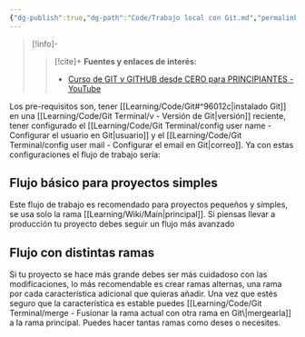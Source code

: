 ```yaml
---
{"dg-publish":true,"dg-path":"Code/Trabajo local con Git.md","permalink":"/code/trabajo-local-con-git/","created":"2024-04-04T14:27","updated":"2024-04-04T18:04"}
---
```



> [!info]-
>> [!cite]+ **Fuentes y enlaces de interés:**
>> - [Curso de GIT y GITHUB desde CERO para PRINCIPIANTES - YouTube](https://youtube.com/watch?v=3GymExBkKjE)

Los pre-requisitos son,  tener [[Learning/Code/Git#^96012c\|instalado Git]] en una [[Learning/Code/Git Terminal/v - Versión de Git\|versión]] reciente, tener configurado el [[Learning/Code/Git Terminal/config user name - Configurar el usuario en Git\|usuario]] y el [[Learning/Code/Git Terminal/config user mail - Configurar el email en Git\|correo]]. Ya con estas configuraciones el flujo de trabajo sería:

## Flujo básico para proyectos simples

<style> .container {font-family: sans-serif; text-align: center;} .button-wrapper button {z-index: 1;height: 40px; width: 100px; margin: 10px;padding: 5px;} .excalidraw .App-menu_top .buttonList { display: flex;} .excalidraw-wrapper { height: 800px; margin: 50px; position: relative;} :root[dir="ltr"] .excalidraw .layer-ui__wrapper .zen-mode-transition.App-menu_bottom--transition-left {transform: none;} </style><script src="https://cdn.jsdelivr.net/npm/react@17/umd/react.production.min.js"></script><script src="https://cdn.jsdelivr.net/npm/react-dom@17/umd/react-dom.production.min.js"></script><script type="text/javascript" src="https://cdn.jsdelivr.net/npm/@excalidraw/excalidraw@0/dist/excalidraw.production.min.js"></script><div id="Crear_tu_primer_commit_en_Gitexcalidraw.md1"></div><script>(function(){const InitialData={"type":"excalidraw","version":2,"source":"https://github.com/zsviczian/obsidian-excalidraw-plugin/releases/tag/2.1.1","elements":[{"type":"text","version":201,"versionNonce":813084341,"isDeleted":false,"id":"EKbWUaTM","fillStyle":"solid","strokeWidth":2,"strokeStyle":"solid","roughness":1,"opacity":100,"angle":0,"x":-767.2704766085582,"y":-373.5174910255351,"strokeColor":"#1e1e1e","backgroundColor":"transparent","width":255.2034454345703,"height":21.26021472107037,"seed":1469680251,"groupIds":["MAm3phHRPRpKVX00Q37O5"],"frameId":null,"roundness":null,"boundElements":[],"updated":1712263242149,"link":null,"locked":false,"fontSize":17.008171776856294,"fontFamily":1,"text":"Crear la carpeta del proyecto","rawText":"Crear la carpeta del proyecto","textAlign":"left","verticalAlign":"top","containerId":null,"originalText":"Crear la carpeta del proyecto","lineHeight":1.25},{"type":"text","version":134,"versionNonce":997789717,"isDeleted":false,"id":"GrZ10yEZ","fillStyle":"solid","strokeWidth":2,"strokeStyle":"solid","roughness":1,"opacity":100,"angle":0,"x":-339.2890310569031,"y":-375.3873842649471,"strokeColor":"#1e1e1e","backgroundColor":"transparent","width":102.43988037109375,"height":25,"seed":983073563,"groupIds":["MAm3phHRPRpKVX00Q37O5"],"frameId":null,"roundness":null,"boundElements":[],"updated":1712263242149,"link":null,"locked":false,"fontSize":20,"fontFamily":1,"text":"Iniciar Git","rawText":"Iniciar Git","textAlign":"left","verticalAlign":"top","containerId":null,"originalText":"Iniciar Git","lineHeight":1.25},{"type":"text","version":142,"versionNonce":1852327285,"isDeleted":false,"id":"MOWGROs7","fillStyle":"solid","strokeWidth":2,"strokeStyle":"solid","roughness":1,"opacity":100,"angle":0,"x":-96.56988376444849,"y":-385.7403528676404,"strokeColor":"#1e1e1e","backgroundColor":"transparent","width":293.6196594238281,"height":25,"seed":544171963,"groupIds":["MAm3phHRPRpKVX00Q37O5"],"frameId":null,"roundness":null,"boundElements":[],"updated":1712263242149,"link":null,"locked":false,"fontSize":20,"fontFamily":1,"text":"Comenzar a crear el proyecto","rawText":"Comenzar a crear el proyecto","textAlign":"left","verticalAlign":"top","containerId":null,"originalText":"Comenzar a crear el proyecto","lineHeight":1.25},{"type":"text","version":668,"versionNonce":1552535253,"isDeleted":false,"id":"N6nUtvwp","fillStyle":"solid","strokeWidth":2,"strokeStyle":"solid","roughness":1,"opacity":100,"angle":0,"x":-421.4365872663669,"y":-69.1568862206762,"strokeColor":"#1e1e1e","backgroundColor":"transparent","width":272.9996643066406,"height":25,"seed":1061206107,"groupIds":["MAm3phHRPRpKVX00Q37O5"],"frameId":null,"roundness":null,"boundElements":[],"updated":1712263242149,"link":null,"locked":false,"fontSize":20,"fontFamily":1,"text":"Añadirlo al área de staging","rawText":"Añadirlo al área de staging","textAlign":"left","verticalAlign":"top","containerId":null,"originalText":"Añadirlo al área de staging","lineHeight":1.25},{"type":"line","version":418,"versionNonce":343092277,"isDeleted":false,"id":"y9uCli6Ub2Q-OJ-FLpYGJ","fillStyle":"cross-hatch","strokeWidth":1,"strokeStyle":"solid","roughness":1,"opacity":100,"angle":0,"x":-239.00585509120958,"y":-451.081941326607,"strokeColor":"#de4c36","backgroundColor":"#DE4C36","width":114.13922381625349,"height":117.42537669800363,"seed":1692333307,"groupIds":["VxsLNquW69u2s_U0Ldlpd","MAm3phHRPRpKVX00Q37O5"],"frameId":null,"roundness":null,"boundElements":[],"updated":1712263242149,"link":null,"locked":false,"startBinding":null,"endBinding":null,"lastCommittedPoint":null,"startArrowhead":null,"endArrowhead":null,"points":[[0,0],[-49.83435461031798,-51.26722046855237],[-49.83435461031798,-51.26722046855237],[-50.986701223479876,-52.236062325634734],[-52.26470370293842,-52.92809221573914],[-53.62654252459387,-53.34331016620612],[-55.03037095138122,-53.481716141378186],[-56.43436945920026,-53.34331016620618],[-57.79670831908921,-52.92809221573912],[-59.07554759722427,-52.23606232563468],[-60.229067769505605,-51.267220468552395],[-70.57741343780252,-40.62076116145204],[-57.45003895520421,-27.115216611483874],[-57.45003895520421,-27.115216611483874],[-56.28805555078054,-27.429814401716303],[-55.10184920580724,-27.578073794166414],[-53.90916277352213,-27.5597830621941],[-52.72773910716323,-27.374726979545425],[-51.57533126482997,-27.022686820352604],[-50.46966849327791,-26.503452607782556],[-49.428507252227035,-25.81680386616018],[-48.469583591674194,-24.96253061865275],[-47.63566268625621,-23.969341947769237],[-46.96626456452276,-22.890582467965714],[-46.46121914544234,-21.74492086951406],[-46.12036315122438,-20.551027592493256],[-45.94352650083721,-19.327566077754284],[-45.93053911324856,-18.093210264989864],[-46.08123771066823,-16.866630594278817],[-46.39545221206447,-15.666487006858482],[-33.744253594207976,-2.650376582322451],[-33.744253594207976,-2.650376582322451],[-32.57742288037787,-2.973380445107784],[-31.384712636748333,-3.128521828263615],[-30.18436915641155,-3.1154507704014023],[-28.994652338941762,-2.9337963124495037],[-27.833815280672408,-2.583208493019063],[-26.720124684419147,-2.0633198526523415],[-25.671826843273863,-1.373769931119094],[-24.707174853569825,-0.5142052674168198],[-24.10659832054577,0.16910134294485601],[-23.58610274053622,0.8971400179903384],[-23.145681310300148,1.663523962378676],[-22.78533402983743,2.4618698803828423],[-22.30487552471466,4.128896956260796],[-22.144720421926593,5.8471233832829785],[-22.304875524714625,7.56545479872169],[-22.785334029837443,9.232803839077175],[-23.14568131030019,10.031394730053217],[-23.586102740536262,10.798076141621856],[-24.106598320545714,11.526464778055924],[-24.707174853569853,12.21017034440046],[-25.37174267399999,12.828286147303995],[-26.0797423867115,13.363993042432952],[-26.824976238905748,13.817277031331827],[-27.60123287130091,14.188152112456166],[-29.222043875222553,14.682640555242285],[-30.892552556637455,14.847472369246923],[-32.56314287694755,14.682640555242296],[-34.18420560079633,14.188152112456153],[-34.9606595271885,13.817277031331848],[-35.70611788634463,13.363993042432908],[-36.41438972870708,12.828286147304006],[-37.07927049823566,12.210170344400536],[-37.95228282800363,11.163344841301702],[-38.64387992600807,10.022442717734275],[-39.15404818576647,8.809287565887928],[-39.482774000796084,7.545695978724417],[-39.6300505678559,6.253484549205737],[-39.595871083704566,4.954469870293799],[-39.38021513861818,3.6704755341780846],[-38.98307592935558,2.4233181338207572],[-50.78135218892086,-9.714837156044961],[-50.78269242745145,22.22775209844784],[-50.78269242745145,22.22775209844784],[-49.55916350085894,22.982289849833975],[-48.469583591674194,23.92953034020841],[-47.869007058650226,24.612843949797792],[-47.34851147864077,25.34090362252665],[-46.90809004840452,26.107326062667667],[-46.547742767941834,26.905720975266163],[-46.06728426281901,28.572923031838467],[-45.907129160031104,30.291436427199216],[-46.067284262819015,32.01018079707638],[-46.5477427679418,33.678089775653596],[-46.90809004840453,34.47702362879042],[-47.348511478640816,35.24409699711424],[-47.8690070586502,35.97291958567002],[-48.46958359167422,36.65712209718633],[-49.13417862506947,37.27491593561243],[-49.84224637019372,37.81033586240278],[-50.587582271007136,38.26338887678522],[-51.36395455850388,38.634067979531906],[-52.984942446698696,39.12830445011842],[-54.65546473459594,39.29304527416206],[-56.32574890904888,39.12830445011838],[-57.94604966987512,38.634067979532034],[-58.72190491103546,38.26338887678523],[-59.466604708789674,37.810335862402695],[-60.17393090061523,37.274915935612455],[-60.83766192236891,36.65712209718633],[-61.43823845539302,35.97292658489778],[-61.9587340354025,35.244117994797534],[-62.39915546563867,34.477065624157035],[-62.75950274610139,33.67816676715895],[-63.23996125122406,32.010327780859654],[-63.400116354012056,30.291667401715735],[-63.23996125122409,28.573237997088214],[-62.75950274610133,26.906112932021372],[-62.399155465638714,26.107739017106212],[-61.95873403540251,25.341344573876246],[-61.43823845539302,24.613298899602807],[-60.83766192236888,23.929992289241195],[-60.195541396516276,23.331390333363068],[-59.500842020491774,22.802157723922104],[-58.75883970790193,22.345920060903985],[-57.97481377397395,21.966288945838308],[-57.97481377397389,-10.273994963820371],[-57.97481377397389,-10.273994963820371],[-58.75979556330074,-10.651977760746025],[-59.50221627522879,-11.107739476275821],[-60.196650324843716,-11.63755302162173],[-60.83766192236891,-12.237694807609522],[-61.71627331970387,-13.289850222655865],[-62.41075159038704,-14.436918665889369],[-62.9213042332772,-15.656800075623668],[-63.24813194399181,-16.92740138939956],[-63.391445623010696,-18.226619045916973],[-63.351439162709795,-19.53235998271694],[-63.12832346356856,-20.822520638498535],[-62.72229922120445,-22.075004451189674],[-75.66286010008989,-35.389729929343204],[-109.83335802012797,-0.23714783533351635],[-109.83335802012797,-0.23714783533351635],[-110.77550999013457,0.9499246942246913],[-111.44847577411124,2.265919499708694],[-111.85225521260725,3.667822826853026],[-111.9868483587725,5.1126279206186],[-111.85225521260729,6.557328025968275],[-111.4484757741113,7.958902389407015],[-110.77550999013454,9.27435825435299],[-109.83335802012797,10.460685366153442],[-59.99811473641877,61.728824920802566],[-59.99811473641877,61.728824920802566],[-58.84550619846809,62.69781201186125],[-57.56736765418402,63.38995164766979],[-56.20548461146023,63.80523682900039],[-54.80164597981108,63.943660556625446],[-53.397640668750704,63.805236829000386],[-52.03525758779341,63.389951647669804],[-50.756282244832825,62.69781201186111],[-49.60250695100398,61.728824920802644],[-0.00044221068264960195,10.69875010032506],[-0.00044221068264960195,10.69875010032506],[0.9414121175183112,9.512010034086032],[1.6141710404400977,8.19605722396847],[2.017827754841405,6.793971916902247],[2.1523754574809857,5.348855357500569],[2.0178277548413917,3.903808790376541],[1.6141710404400553,2.50192296130178],[0.9414121175182545,1.1862851164339077],[-0.00044221068267802366,-2.1316282072803006e-14]]},{"type":"text","version":79,"versionNonce":906616213,"isDeleted":false,"id":"hPs7tG6D","fillStyle":"solid","strokeWidth":2,"strokeStyle":"solid","roughness":1,"opacity":100,"angle":0,"x":-5.693778408050775,"y":-518.9428580796609,"strokeColor":"#1e1e1e","backgroundColor":"transparent","width":126.25003051757812,"height":157.82282472444518,"seed":13409691,"groupIds":["MAm3phHRPRpKVX00Q37O5"],"frameId":null,"roundness":null,"boundElements":[{"id":"hhCCVWo7dqvHRJqcvUIG5","type":"arrow"}],"updated":1712263242149,"link":null,"locked":false,"fontSize":126.25825977955614,"fontFamily":1,"text":"🪄","rawText":"🪄","textAlign":"left","verticalAlign":"top","containerId":null,"originalText":"🪄","lineHeight":1.25},{"type":"text","version":1270,"versionNonce":1216570101,"isDeleted":false,"id":"cgObHpwf","fillStyle":"solid","strokeWidth":2,"strokeStyle":"solid","roughness":1,"opacity":100,"angle":0,"x":-70.31764420253114,"y":-67.94600011870244,"strokeColor":"#1e1e1e","backgroundColor":"transparent","width":377.29998779296875,"height":54.61239463404614,"seed":1849438779,"groupIds":["Xuq8HBEq0fiC9rAkiAXVc","MAm3phHRPRpKVX00Q37O5"],"frameId":null,"roundness":null,"boundElements":[{"id":"fxahWXBm--MrnzdS5FZq9","type":"arrow"}],"updated":1712263242149,"link":null,"locked":false,"fontSize":21.844957853618457,"fontFamily":1,"text":"Crear fichero o característica que\nresuelva un problema","rawText":"Crear fichero o característica que\nresuelva un problema","textAlign":"center","verticalAlign":"top","containerId":null,"originalText":"Crear fichero o característica que\nresuelva un problema","lineHeight":1.25},{"type":"text","version":594,"versionNonce":1348811861,"isDeleted":false,"id":"5hcgHkDJ","fillStyle":"solid","strokeWidth":2,"strokeStyle":"solid","roughness":1,"opacity":100,"angle":0,"x":38.49444127714048,"y":-235.23238639859375,"strokeColor":"#1e1e1e","backgroundColor":"transparent","width":137.6428680419922,"height":139.56612395322915,"seed":2114990811,"groupIds":["Xuq8HBEq0fiC9rAkiAXVc","MAm3phHRPRpKVX00Q37O5"],"frameId":null,"roundness":null,"boundElements":[{"id":"dcQZe_Fn6l_wdMvW4WMJN","type":"arrow"},{"id":"Jwjt6DLwjXrWdo6Y7rzqz","type":"arrow"}],"updated":1712263242149,"link":null,"locked":false,"fontSize":111.65289916258332,"fontFamily":1,"text":"🎁","rawText":"🎁","textAlign":"left","verticalAlign":"top","containerId":null,"originalText":"🎁","lineHeight":1.25},{"type":"arrow","version":213,"versionNonce":881271100,"isDeleted":false,"id":"L_ipG2WbPTzyqRjkP3fP0","fillStyle":"solid","strokeWidth":2,"strokeStyle":"solid","roughness":1,"opacity":100,"angle":0,"x":-541.5079972812149,"y":-424.6484566572272,"strokeColor":"#1e1e1e","backgroundColor":"transparent","width":170.658826326069,"height":2.3061973170230203,"seed":1088102267,"groupIds":["MAm3phHRPRpKVX00Q37O5"],"frameId":null,"roundness":{"type":2},"boundElements":[],"updated":1712273777819,"link":null,"locked":false,"startBinding":{"elementId":"AF18J6kB","focus":0.1670227890721826,"gap":20.955620322671393},"endBinding":null,"lastCommittedPoint":null,"startArrowhead":null,"endArrowhead":"arrow","points":[[0,0],[170.658826326069,-2.3061973170230203]]},{"type":"arrow","version":69,"versionNonce":1174903228,"isDeleted":false,"id":"hhCCVWo7dqvHRJqcvUIG5","fillStyle":"solid","strokeWidth":2,"strokeStyle":"solid","roughness":1,"opacity":100,"angle":0,"x":-217.96649740913335,"y":-433.443292135439,"strokeColor":"#1e1e1e","backgroundColor":"transparent","width":193.72083162006578,"height":4.6123946340460975,"seed":283080731,"groupIds":["MAm3phHRPRpKVX00Q37O5"],"frameId":null,"roundness":{"type":2},"boundElements":[],"updated":1712273777819,"link":null,"locked":false,"startBinding":null,"endBinding":{"elementId":"hPs7tG6D","focus":-0.00038641555169497413,"gap":18.551887381016797},"lastCommittedPoint":null,"startArrowhead":null,"endArrowhead":"arrow","points":[[0,0],[193.72083162006578,-4.6123946340460975]]},{"type":"line","version":140,"versionNonce":2070134901,"isDeleted":false,"id":"LMBfnPtYDBvSBtweNGIFA","fillStyle":"solid","strokeWidth":2,"strokeStyle":"solid","roughness":1,"opacity":100,"angle":0,"x":145.28039912419234,"y":-435.63223451609537,"strokeColor":"#1e1e1e","backgroundColor":"transparent","width":175.2609009064031,"height":98.01353053042766,"seed":1544535227,"groupIds":["MAm3phHRPRpKVX00Q37O5"],"frameId":null,"roundness":{"type":2},"boundElements":[],"updated":1712263242149,"link":null,"locked":false,"startBinding":null,"endBinding":null,"lastCommittedPoint":null,"startArrowhead":null,"endArrowhead":null,"points":[[0,0],[151.11783604721532,9.22482139185854],[175.2609009064031,98.01353053042766]]},{"type":"arrow","version":414,"versionNonce":837091900,"isDeleted":false,"id":"dcQZe_Fn6l_wdMvW4WMJN","fillStyle":"solid","strokeWidth":2,"strokeStyle":"solid","roughness":1,"opacity":100,"angle":0,"x":319.39853748767916,"y":-339.9249013026908,"strokeColor":"#1e1e1e","backgroundColor":"transparent","width":132.73125178179635,"height":174.13713210358966,"seed":772697435,"groupIds":["MAm3phHRPRpKVX00Q37O5"],"frameId":null,"roundness":{"type":2},"boundElements":[],"updated":1712273777819,"link":null,"locked":false,"startBinding":null,"endBinding":{"elementId":"5hcgHkDJ","focus":0.3571523577181739,"gap":10.52997638675015},"lastCommittedPoint":null,"startArrowhead":null,"endArrowhead":"arrow","points":[[0,0],[-12.684101305509898,118.7693385074013],[-132.73125178179635,174.13713210358966]]},{"type":"arrow","version":900,"versionNonce":134128444,"isDeleted":false,"id":"Jwjt6DLwjXrWdo6Y7rzqz","fillStyle":"solid","strokeWidth":2,"strokeStyle":"solid","roughness":1,"opacity":100,"angle":0,"x":31.59122055032742,"y":-173.992156379785,"strokeColor":"#1e1e1e","backgroundColor":"transparent","width":235.43617371994586,"height":5.134766639332248,"seed":2049837563,"groupIds":["MAm3phHRPRpKVX00Q37O5"],"frameId":null,"roundness":{"type":2},"boundElements":[],"updated":1712273777819,"link":null,"locked":false,"startBinding":{"elementId":"5hcgHkDJ","focus":0.14301037415263976,"gap":6.9032207268130605},"endBinding":{"elementId":"fLnUhBnv","focus":-0.04029654504376048,"gap":12.917562637143845},"lastCommittedPoint":null,"startArrowhead":null,"endArrowhead":"arrow","points":[[0,0],[-235.43617371994586,5.134766639332248]]},{"type":"text","version":216,"versionNonce":1943222421,"isDeleted":false,"id":"fLnUhBnv","fillStyle":"solid","strokeWidth":2,"strokeStyle":"solid","roughness":1,"opacity":100,"angle":0,"x":-368.5485570665279,"y":-233.16911705188812,"strokeColor":"#1e1e1e","backgroundColor":"transparent","width":151.78604125976562,"height":138.19966601116604,"seed":628167323,"groupIds":["MAm3phHRPRpKVX00Q37O5"],"frameId":null,"roundness":null,"boundElements":[{"id":"Jwjt6DLwjXrWdo6Y7rzqz","type":"arrow"},{"id":"Z4yiFBF37J7NY2wUZijlz","type":"arrow"}],"updated":1712263242150,"link":null,"locked":false,"fontSize":110.55973280893284,"fontFamily":1,"text":"🛒","rawText":"🛒","textAlign":"center","verticalAlign":"top","containerId":null,"originalText":"🛒","lineHeight":1.25},{"type":"text","version":221,"versionNonce":1516854773,"isDeleted":false,"id":"xw8xIEIk","fillStyle":"solid","strokeWidth":2,"strokeStyle":"solid","roughness":1,"opacity":100,"angle":0,"x":-756.043982059466,"y":-227.70785232384986,"strokeColor":"#1e1e1e","backgroundColor":"transparent","width":165.85977172851562,"height":151.00449541724078,"seed":1351223099,"groupIds":["MAm3phHRPRpKVX00Q37O5"],"frameId":null,"roundness":null,"boundElements":[{"id":"Z4yiFBF37J7NY2wUZijlz","type":"arrow"}],"updated":1712263242150,"link":null,"locked":false,"fontSize":120.80359633379263,"fontFamily":1,"text":"📸","rawText":"📸","textAlign":"center","verticalAlign":"top","containerId":null,"originalText":"📸","lineHeight":1.25},{"type":"text","version":184,"versionNonce":1238619989,"isDeleted":false,"id":"DHzf4DoM","fillStyle":"solid","strokeWidth":2,"strokeStyle":"solid","roughness":1,"opacity":100,"angle":0,"x":-733.4011120097381,"y":-71.56037402215196,"strokeColor":"#1e1e1e","backgroundColor":"transparent","width":126.05986022949219,"height":25,"seed":1641768923,"groupIds":["MAm3phHRPRpKVX00Q37O5"],"frameId":null,"roundness":null,"boundElements":[],"updated":1712263242150,"link":null,"locked":false,"fontSize":20,"fontFamily":1,"text":"Hacer commit","rawText":"Hacer commit","textAlign":"center","verticalAlign":"top","containerId":null,"originalText":"Hacer commit","lineHeight":1.25},{"type":"arrow","version":652,"versionNonce":182715452,"isDeleted":false,"id":"Z4yiFBF37J7NY2wUZijlz","fillStyle":"solid","strokeWidth":2,"strokeStyle":"solid","roughness":1,"opacity":100,"angle":0,"x":-385.5554438193344,"y":-164.85456972672887,"strokeColor":"#1e1e1e","backgroundColor":"transparent","width":192.535562277764,"height":1.153315030894177,"seed":1333245051,"groupIds":["MAm3phHRPRpKVX00Q37O5"],"frameId":null,"roundness":{"type":2},"boundElements":[],"updated":1712273777820,"link":null,"locked":false,"startBinding":{"elementId":"fLnUhBnv","focus":0.019290919524843977,"gap":17.00688675280651},"endBinding":{"elementId":"xw8xIEIk","focus":-0.14377093242567565,"gap":12.093204233851907},"lastCommittedPoint":null,"startArrowhead":null,"endArrowhead":"arrow","points":[[0,0],[-192.535562277764,1.153315030894177]]},{"type":"text","version":63,"versionNonce":97240597,"isDeleted":false,"id":"ah6tqbBY","fillStyle":"solid","strokeWidth":2,"strokeStyle":"solid","roughness":1,"opacity":100,"angle":0,"x":-717.8036575217735,"y":-338.45908197786633,"strokeColor":"#1e1e1e","backgroundColor":"transparent","width":140.625,"height":24,"seed":690056475,"groupIds":["MAm3phHRPRpKVX00Q37O5"],"frameId":null,"roundness":null,"boundElements":[],"updated":1712263242150,"link":null,"locked":false,"fontSize":20,"fontFamily":3,"text":"mkdir NOMBRE","rawText":"mkdir NOMBRE","textAlign":"center","verticalAlign":"top","containerId":null,"originalText":"mkdir NOMBRE","lineHeight":1.2},{"type":"text","version":29,"versionNonce":150223733,"isDeleted":false,"id":"L8i4Tqqi","fillStyle":"solid","strokeWidth":2,"strokeStyle":"solid","roughness":1,"opacity":100,"angle":0,"x":-337.01738213355134,"y":-340.7653114186557,"strokeColor":"#1e1e1e","backgroundColor":"transparent","width":93.75,"height":24,"seed":1649086907,"groupIds":["MAm3phHRPRpKVX00Q37O5"],"frameId":null,"roundness":null,"boundElements":[],"updated":1712263242150,"link":null,"locked":false,"fontSize":20,"fontFamily":3,"text":"git init","rawText":"git init","textAlign":"center","verticalAlign":"top","containerId":null,"originalText":"git init","lineHeight":1.2},{"type":"text","version":164,"versionNonce":1848050901,"isDeleted":false,"id":"LwTZB7iM","fillStyle":"solid","strokeWidth":2,"strokeStyle":"solid","roughness":1,"opacity":100,"angle":0,"x":-414.7644958933146,"y":-29.677416891855273,"strokeColor":"#1e1e1e","backgroundColor":"transparent","width":257.8125,"height":24,"seed":1545019995,"groupIds":["MAm3phHRPRpKVX00Q37O5"],"frameId":null,"roundness":null,"boundElements":[],"updated":1712263242150,"link":null,"locked":false,"fontSize":20,"fontFamily":3,"text":"git add NOMBRE_FICHERO","rawText":"git add NOMBRE_FICHERO","textAlign":"center","verticalAlign":"top","containerId":null,"originalText":"git add NOMBRE_FICHERO","lineHeight":1.2},{"type":"text","version":139,"versionNonce":687448629,"isDeleted":false,"id":"N0zOfRp2","fillStyle":"solid","strokeWidth":2,"strokeStyle":"solid","roughness":1,"opacity":100,"angle":0,"x":-733.0467738538406,"y":-36.59604096669068,"strokeColor":"#1e1e1e","backgroundColor":"transparent","width":117.1875,"height":24,"seed":794304251,"groupIds":["MAm3phHRPRpKVX00Q37O5"],"frameId":null,"roundness":null,"boundElements":[],"updated":1712263242150,"link":null,"locked":false,"fontSize":20,"fontFamily":3,"text":"git commit","rawText":"git commit","textAlign":"center","verticalAlign":"top","containerId":null,"originalText":"git commit","lineHeight":1.2},{"type":"rectangle","version":144,"versionNonce":508662677,"isDeleted":false,"id":"qYMxFxy6XXiYBy3QccY1A","fillStyle":"solid","strokeWidth":2,"strokeStyle":"solid","roughness":1,"opacity":100,"angle":0,"x":-740.6899431995722,"y":-39.21493483031537,"strokeColor":"#1e1e1e","backgroundColor":"transparent","width":134.9127197265625,"height":32.286762438322285,"seed":915441563,"groupIds":["MAm3phHRPRpKVX00Q37O5"],"frameId":null,"roundness":{"type":3},"boundElements":[],"updated":1712263242150,"link":null,"locked":false},{"type":"rectangle","version":115,"versionNonce":2053396725,"isDeleted":false,"id":"Vj_lpCHDLyaJJMx9DHMUs","fillStyle":"solid","strokeWidth":2,"strokeStyle":"solid","roughness":1,"opacity":100,"angle":0,"x":-424.7404931584539,"y":-32.29637500301277,"strokeColor":"#1e1e1e","backgroundColor":"transparent","width":276.7440635279605,"height":35.74610659950656,"seed":1475533883,"groupIds":["MAm3phHRPRpKVX00Q37O5"],"frameId":null,"roundness":{"type":3},"boundElements":[],"updated":1712263242150,"link":null,"locked":false},{"type":"rectangle","version":49,"versionNonce":1186427477,"isDeleted":false,"id":"EJtGN9wpDpiols65wUl1d","fillStyle":"solid","strokeWidth":2,"strokeStyle":"solid","roughness":1,"opacity":100,"angle":0,"x":-343.7666724343858,"y":-341.7229224806471,"strokeColor":"#1e1e1e","backgroundColor":"transparent","width":113.00382915296052,"height":31.1336477179276,"seed":258055387,"groupIds":["MAm3phHRPRpKVX00Q37O5"],"frameId":null,"roundness":{"type":3},"boundElements":[],"updated":1712263242150,"link":null,"locked":false},{"type":"rectangle","version":34,"versionNonce":1075863477,"isDeleted":false,"id":"kJl8oJjTq6V5R8d7YOw1A","fillStyle":"solid","strokeWidth":2,"strokeStyle":"solid","roughness":1,"opacity":100,"angle":0,"x":-728.9021222956111,"y":-340.56987200778525,"strokeColor":"#1e1e1e","backgroundColor":"transparent","width":156.8216263620477,"height":31.13371196546052,"seed":946817403,"groupIds":["MAm3phHRPRpKVX00Q37O5"],"frameId":null,"roundness":{"type":3},"boundElements":[],"updated":1712263242150,"link":null,"locked":false},{"type":"text","version":145,"versionNonce":1824825621,"isDeleted":false,"id":"AF18J6kB","fillStyle":"solid","strokeWidth":2,"strokeStyle":"solid","roughness":1,"opacity":100,"angle":0,"x":-699.9193213392379,"y":-495.5107355326076,"strokeColor":"#1e1e1e","backgroundColor":"transparent","width":137.45570373535156,"height":123.25225138731547,"seed":408838683,"groupIds":["MAm3phHRPRpKVX00Q37O5"],"frameId":null,"roundness":null,"boundElements":[{"id":"L_ipG2WbPTzyqRjkP3fP0","type":"arrow"}],"updated":1712263242150,"link":null,"locked":false,"fontSize":102.71020948942956,"fontFamily":3,"text":"📁","rawText":"📁","textAlign":"center","verticalAlign":"top","containerId":null,"originalText":"📁","lineHeight":1.2},{"type":"line","version":264,"versionNonce":1914287733,"isDeleted":false,"id":"LtUtHdUhklARMQQIBn9yp","fillStyle":"solid","strokeWidth":2,"strokeStyle":"solid","roughness":1,"opacity":100,"angle":0,"x":-674.4156130322223,"y":11.613415737538674,"strokeColor":"#1e1e1e","backgroundColor":"transparent","width":352.36831665039074,"height":173.4454345703126,"seed":673277627,"groupIds":["MAm3phHRPRpKVX00Q37O5"],"frameId":null,"roundness":{"type":2},"boundElements":[],"updated":1712263242150,"link":null,"locked":false,"startBinding":null,"endBinding":null,"lastCommittedPoint":null,"startArrowhead":null,"endArrowhead":null,"points":[[0,0],[89.46136474609386,144.23360188802098],[352.36831665039074,173.4454345703126]]},{"type":"arrow","version":304,"versionNonce":1252336956,"isDeleted":false,"id":"fxahWXBm--MrnzdS5FZq9","fillStyle":"solid","strokeWidth":2,"strokeStyle":"solid","roughness":1,"opacity":100,"angle":0,"x":-195.27918296194696,"y":180.302607566865,"strokeColor":"#1e1e1e","backgroundColor":"transparent","width":315.0613136634489,"height":177.81791497385757,"seed":509269851,"groupIds":["MAm3phHRPRpKVX00Q37O5"],"frameId":null,"roundness":{"type":2},"boundElements":[],"updated":1712273777821,"link":null,"locked":false,"startBinding":{"elementId":"FlTyOaz6","focus":0.10226116189221877,"gap":12.811326310509571},"endBinding":{"elementId":"cgObHpwf","focus":-0.12333659110498268,"gap":15.818298077663727},"lastCommittedPoint":null,"startArrowhead":null,"endArrowhead":"arrow","points":[[0,0],[232.9029070879281,-28.107018163961698],[315.0613136634489,-177.81791497385757]]},{"type":"text","version":80,"versionNonce":2101108021,"isDeleted":false,"id":"FlTyOaz6","fillStyle":"solid","strokeWidth":2,"strokeStyle":"solid","roughness":1,"opacity":100,"angle":0,"x":-312.8282412060503,"y":137.06497416852818,"strokeColor":"#1e1e1e","backgroundColor":"transparent","width":104.73773193359375,"height":91.55249023437499,"seed":962409467,"groupIds":["MAm3phHRPRpKVX00Q37O5"],"frameId":null,"roundness":null,"boundElements":[{"id":"fxahWXBm--MrnzdS5FZq9","type":"arrow"}],"updated":1712263242150,"link":null,"locked":false,"fontSize":76.29374186197916,"fontFamily":3,"text":"🔁","rawText":"🔁","textAlign":"center","verticalAlign":"top","containerId":null,"originalText":"🔁","lineHeight":1.2}],"appState":{"theme":"light","viewBackgroundColor":"#ffffff","currentItemStrokeColor":"#1e1e1e","currentItemBackgroundColor":"transparent","currentItemFillStyle":"solid","currentItemStrokeWidth":2,"currentItemStrokeStyle":"solid","currentItemRoughness":1,"currentItemOpacity":100,"currentItemFontFamily":1,"currentItemFontSize":20,"currentItemTextAlign":"left","currentItemStartArrowhead":null,"currentItemEndArrowhead":"arrow","scrollX":1009.4011376835492,"scrollY":546.8379191348427,"zoom":{"value":0.9500000000000001},"currentItemRoundness":"round","gridSize":null,"gridColor":{"Bold":"#C9C9C9FF","Regular":"#EDEDEDFF"},"currentStrokeOptions":null,"previousGridSize":null,"frameRendering":{"enabled":true,"clip":true,"name":true,"outline":true}},"files":{}};InitialData.scrollToContent=true;App=()=>{const e=React.useRef(null),t=React.useRef(null),[n,i]=React.useState({width:void 0,height:void 0});return React.useEffect(()=>{i({width:t.current.getBoundingClientRect().width,height:t.current.getBoundingClientRect().height});const e=()=>{i({width:t.current.getBoundingClientRect().width,height:t.current.getBoundingClientRect().height})};return window.addEventListener("resize",e),()=>window.removeEventListener("resize",e)},[t]),React.createElement(React.Fragment,null,React.createElement("div",{className:"excalidraw-wrapper",ref:t},React.createElement(ExcalidrawLib.Excalidraw,{ref:e,width:n.width,height:n.height,initialData:InitialData,viewModeEnabled:!0,zenModeEnabled:!0,gridModeEnabled:!1})))},excalidrawWrapper=document.getElementById("Crear_tu_primer_commit_en_Gitexcalidraw.md1");ReactDOM.render(React.createElement(App),excalidrawWrapper);})();</script>
Este flujo de trabajo es recomendado para proyectos pequeños y simples, se usa solo la rama [[Learning/Wiki/Main\|principal]]. Si piensas llevar a producción tu proyecto debes seguir un flujo más avanzado

## Flujo con distintas ramas

<div id="Flujo_de_trabajo_con_ramas_en_Gitexcalidraw.md2"></div><script>(function(){const InitialData={"type":"excalidraw","version":2,"source":"https://github.com/zsviczian/obsidian-excalidraw-plugin/releases/tag/2.1.1","elements":[{"type":"rectangle","version":289,"versionNonce":276736316,"isDeleted":false,"id":"938n6XoM3frM8PlPSNVXr","fillStyle":"hachure","strokeWidth":2,"strokeStyle":"solid","roughness":1,"opacity":100,"angle":0,"x":-832.7122912393569,"y":-553.7231982505596,"strokeColor":"#1e1e1e","backgroundColor":"#868e96","width":1563.4382740369533,"height":258.30711735356374,"seed":1770149948,"groupIds":[],"frameId":null,"roundness":{"type":3},"boundElements":[],"updated":1712273574699,"link":null,"locked":false},{"type":"rectangle","version":194,"versionNonce":391550908,"isDeleted":false,"id":"nEqW8RnlC8sozO4NIHaVb","fillStyle":"hachure","strokeWidth":2,"strokeStyle":"solid","roughness":1,"opacity":100,"angle":0,"x":-275.6804298607974,"y":-884.8598843505645,"strokeColor":"#1e1e1e","backgroundColor":"#868e96","width":742.6332109402567,"height":236.21506188704336,"seed":1804976572,"groupIds":[],"frameId":null,"roundness":{"type":3},"boundElements":[],"updated":1712273554955,"link":null,"locked":false},{"type":"ellipse","version":847,"versionNonce":550294020,"isDeleted":false,"id":"MYR56plvXk7_0O3QVYd-C","fillStyle":"solid","strokeWidth":2,"strokeStyle":"solid","roughness":1,"opacity":100,"angle":0,"x":-783.7625717147371,"y":-499.1613858309022,"strokeColor":"#1e1e1e","backgroundColor":"#40c057","width":155.8126173285365,"height":155.8126173285365,"seed":1874576004,"groupIds":["DrAIUd3focXo5i4Gd3Vil"],"frameId":null,"roundness":{"type":2},"boundElements":[{"id":"A7aRTxm-x_sSiP9HAmcsq","type":"arrow"}],"updated":1712273554955,"link":null,"locked":false},{"type":"text","version":537,"versionNonce":1017397308,"isDeleted":false,"id":"yjsN7p93","fillStyle":"solid","strokeWidth":2,"strokeStyle":"solid","roughness":1,"opacity":100,"angle":0,"x":-776.0571230518727,"y":-436.1720499609993,"strokeColor":"#1e1e1e","backgroundColor":"#40c057","width":32.83868408203125,"height":2.7393581841906247,"seed":989112836,"groupIds":["4Bb6Dhlr2X_9tOlrvLZHP","DrAIUd3focXo5i4Gd3Vil"],"frameId":null,"roundness":null,"boundElements":[{"id":"aSsA3tB_Ryxfr-XO3CZbO","type":"arrow"}],"updated":1712273554956,"link":null,"locked":false,"fontSize":2.1914865473524996,"fontFamily":1,"text":"Crear la carpeta del proyecto","rawText":"Crear la carpeta del proyecto","textAlign":"left","verticalAlign":"top","containerId":null,"originalText":"Crear la carpeta del proyecto","lineHeight":1.25},{"type":"text","version":474,"versionNonce":2129392004,"isDeleted":false,"id":"MlU6yBFO","fillStyle":"solid","strokeWidth":2,"strokeStyle":"solid","roughness":1,"opacity":100,"angle":0,"x":-720.9121261205044,"y":-436.4129839033959,"strokeColor":"#1e1e1e","backgroundColor":"#40c057","width":13.125244140625,"height":3.221225914378616,"seed":911788420,"groupIds":["4Bb6Dhlr2X_9tOlrvLZHP","DrAIUd3focXo5i4Gd3Vil"],"frameId":null,"roundness":null,"boundElements":[{"id":"hIXFxt5oHEiHEyqlPM1Tr","type":"arrow"},{"id":"aSsA3tB_Ryxfr-XO3CZbO","type":"arrow"}],"updated":1712273554956,"link":null,"locked":false,"fontSize":2.5769807315028928,"fontFamily":1,"text":"Iniciar Git","rawText":"Iniciar Git","textAlign":"left","verticalAlign":"top","containerId":null,"originalText":"Iniciar Git","lineHeight":1.25},{"type":"text","version":479,"versionNonce":724097212,"isDeleted":false,"id":"kgELWCYX","fillStyle":"solid","strokeWidth":2,"strokeStyle":"solid","roughness":1,"opacity":100,"angle":0,"x":-689.637997833531,"y":-437.74695393354574,"strokeColor":"#1e1e1e","backgroundColor":"#40c057","width":37.62040710449219,"height":3.221225914378616,"seed":2131556612,"groupIds":["4Bb6Dhlr2X_9tOlrvLZHP","DrAIUd3focXo5i4Gd3Vil"],"frameId":null,"roundness":null,"boundElements":[{"id":"X0B0SYtX6ON9RFeG1nbn0","type":"arrow"},{"id":"hIXFxt5oHEiHEyqlPM1Tr","type":"arrow"}],"updated":1712273554956,"link":null,"locked":false,"fontSize":2.5769807315028928,"fontFamily":1,"text":"Comenzar a crear el proyecto","rawText":"Comenzar a crear el proyecto","textAlign":"left","verticalAlign":"top","containerId":null,"originalText":"Comenzar a crear el proyecto","lineHeight":1.25},{"type":"text","version":1003,"versionNonce":452665604,"isDeleted":false,"id":"pfPseY4y","fillStyle":"solid","strokeWidth":2,"strokeStyle":"solid","roughness":1,"opacity":100,"angle":0,"x":-731.4967595950963,"y":-396.9554792604649,"strokeColor":"#1e1e1e","backgroundColor":"#40c057","width":34.97843933105469,"height":3.2212259143786164,"seed":277821572,"groupIds":["4Bb6Dhlr2X_9tOlrvLZHP","DrAIUd3focXo5i4Gd3Vil"],"frameId":null,"roundness":null,"boundElements":[],"updated":1712273554956,"link":null,"locked":false,"fontSize":2.576980731502893,"fontFamily":1,"text":"Añadirlo al área de staging","rawText":"Añadirlo al área de staging","textAlign":"left","verticalAlign":"top","containerId":null,"originalText":"Añadirlo al área de staging","lineHeight":1.25},{"type":"line","version":762,"versionNonce":2122735932,"isDeleted":false,"id":"X8SlwOOOT8k9dphDWVvdV","fillStyle":"cross-hatch","strokeWidth":1,"strokeStyle":"solid","roughness":1,"opacity":100,"angle":0,"x":-707.990735512629,"y":-446.1661546547731,"strokeColor":"#de4c36","backgroundColor":"#40c057","width":14.706729024159067,"height":15.13014665701121,"seed":1184729092,"groupIds":["LGfyU68Pm0GcUnNn2CvHF","4Bb6Dhlr2X_9tOlrvLZHP","DrAIUd3focXo5i4Gd3Vil"],"frameId":null,"roundness":null,"boundElements":[],"updated":1712273554956,"link":null,"locked":false,"startBinding":null,"endBinding":null,"lastCommittedPoint":null,"startArrowhead":null,"endArrowhead":null,"points":[[0,0],[-6.421108579883588,-6.60573196525851],[-6.421108579883588,-6.60573196525851],[-6.569587330790131,-6.730566305137243],[-6.734256719009013,-6.819733689758398],[-6.909728339149945,-6.873234122644784],[-7.090610279458296,-6.891067599201941],[-7.271514134543721,-6.873234122644787],[-7.447050184129292,-6.819733689758395],[-7.61182739305145,-6.730566305137237],[-7.760457355919891,-6.605731965258514],[-9.09383172542652,-5.233945940602149],[-7.402382170582589,-3.493769536916056],[-7.402382170582589,-3.493769536916056],[-7.252661728406295,-3.5343051590961734],[-7.09982018367716,-3.553408238976586],[-6.946143685940979,-3.5510514957837014],[-6.793918384743558,-3.5272071978220465],[-6.6454317445172775,-3.481847162474291],[-6.5029681616257875,-3.4149443344277866],[-6.368815538797006,-3.3264703056042144],[-6.245259148985659,-3.2163980206909555],[-6.13780924374268,-3.0884266173102723],[-6.0515579406721125,-2.9494294976412787],[-5.986483324996911,-2.8018121044396445],[-5.9425643585310635,-2.6479801059219716],[-5.919779126497501,-2.4903382684610866],[-5.918105714119077,-2.3312927111954638],[-5.937523083209825,-2.1732491023416847],[-5.978009318992672,-2.0186117573507367],[-4.34791456556106,-0.3414984691935734],[-4.34791456556106,-0.3414984691935734],[-4.197569552237762,-0.3831172057235117],[-4.043889986432791,-0.40310702347607763],[-3.889226885432139,-0.40142283026351167],[-3.7359330197039093,-0.37801682836683104],[-3.5863602831251784,-0.3328439255982376],[-3.4428623227551483,-0.26585677516062356],[-3.3077901558797738,-0.1770089321005981],[-3.1834956763761113,-0.06625485330852188],[-3.106111968706322,0.02178854512200723],[-3.03904661468047,0.11559562699106363],[-2.9822987377075068,0.21434345987215941],[-2.9358683377874106,0.31720956226069563],[-2.8739617222880076,0.5320043949322504],[-2.8533258915911706,0.7533962146720123],[-2.8739617222880023,0.9748015620680952],[-2.9358683377874124,1.1896378795523899],[-2.982298737707511,1.2925355464723411],[-3.0390466146804758,1.3913217077130307],[-3.1061119687063163,1.4851738817698443],[-3.1834956763761157,1.5732686852944013],[-3.2691245997773835,1.6529123109903954],[-3.360349680655739,1.7219376283144214],[-3.4563723445341528,1.7803428335789806],[-3.5563922637533354,1.828129730471582],[-3.7652322000790317,1.891844089922115],[-3.9804756342697587,1.9130825103535467],[-4.195729587553476,1.8918440899221147],[-4.404601957749271,1.828129730471579],[-4.504647298109889,1.7803428335789837],[-4.600698889494044,1.7219376283144163],[-4.691959034015748,1.6529123109903943],[-4.777628280606848,1.5732686852944116],[-4.890115078215672,1.4383862277578363],[-4.97922669799171,1.2913820883096363],[-5.044961386752798,1.1350682157780607],[-5.087317391316744,0.972255657147584],[-5.106293835092497,0.8057554594027119],[-5.101889841488962,0.6383786695279379],[-5.07410278073288,0.47293723635148677],[-5.0229317762331815,0.31224220685788273],[-6.543128305525565,-1.2517474080408126],[-6.5433009939690105,2.864024443116154],[-6.5433009939690105,2.864024443116154],[-6.385650470555746,2.9612459054418316],[-6.245259148985658,3.083296930031548],[-6.167875441315883,3.171341230305821],[-6.100810087290042,3.2651510177061507],[-6.044062210317056,3.3639038107278907],[-5.997631810396963,3.4667762260227066],[-5.93572519489755,3.6815936047881466],[-5.915089364200735,3.903022400121862],[-5.935725194897552,4.124480956299488],[-5.997631810396955,4.339389421284196],[-6.0440622103170565,4.442331278548144],[-6.1008100872900455,4.541167943039119],[-6.167875441315875,4.635076031408734],[-6.245259148985661,4.723234865839904],[-6.330891578751265,4.802837006723168],[-6.422125425540461,4.871825348453236],[-6.518161238285137,4.93020079287388],[-6.618196059552731,4.977962438141333],[-6.827058787246616,5.0416443312167045],[-7.042303974619481,5.062871027679321],[-7.257518481304453,5.041644331216696],[-7.466292673298888,4.977962438141347],[-7.566260873644171,4.930200792873883],[-7.662214725122508,4.871825348453228],[-7.753353023483598,4.8028370067231725],[-7.838874126181594,4.723234865839904],[-7.916257833851394,4.635076933252482],[-7.983323187877236,4.5411706485703816],[-8.040071064850215,4.442336689610671],[-8.086501464770308,4.339399341565484],[-8.1484080802697,4.124499895018353],[-8.169043910966527,3.903052160965786],[-8.148408080269702,3.68163418775713],[-8.0865014647703,3.466826729272995],[-8.040071064850224,3.363957019509445],[-7.983323187877236,3.265207833862723],[-7.916257833851396,3.1713998501498892],[-7.83887412618159,3.083356451719367],[-7.756137515060357,3.0062271664124767],[-7.666626169750248,2.938036054561855],[-7.571019886636517,2.879250271232676],[-7.469998900399968,2.8303351678025175],[-7.469998900399966,-1.323794352866139],[-7.469998900399966,-1.323794352866139],[-7.571143047683758,-1.3724970720919925],[-7.66680324114912,-1.4312215300458422],[-7.756280399406979,-1.4994874949281214],[-7.838874126181599,-1.5768151858611401],[-7.952082358252147,-1.7123843974171793],[-8.041565214352046,-1.8601830612135686],[-8.107349430509334,-2.0173636055937614],[-8.149460866160975,-2.1810793607448997],[-8.167926695630598,-2.3484823040885825],[-8.162771901764046,-2.516725765811985],[-8.134023658884908,-2.6829617233366014],[-8.08170782643014,-2.844343055927819],[-9.749086628416535,-4.559932606050433],[-14.151922364706422,-0.030556270108608174],[-14.151922364706422,-0.030556270108608174],[-14.273317738349142,0.12239688166978802],[-14.360028731262585,0.29196154449429734],[-14.412055322901647,0.47259543756833455],[-14.429397520114655,0.6587571819388884],[-14.412055322901654,0.8449053986532098],[-14.360028731262588,1.0254969050707095],[-14.273317738349151,1.1949921259261194],[-14.151922364706426,1.3478492313445871],[-7.730699280112547,7.95369961996119],[-7.730699280112547,7.95369961996119],[-7.582186780449318,8.078552673097851],[-7.417499860408756,8.167734198347256],[-7.242022542425772,8.221243293865632],[-7.061139287230805,8.239079057809267],[-6.88023455555429,8.221243293865633],[-6.704692808126665,8.167734198347262],[-6.539898067382829,8.078552673097832],[-6.391235232348784,7.953699619961197],[-0.00005697842042240442,1.3785236429851162],[-0.00005697842042240442,1.3785236429851162],[0.12130004436240116,1.2256133287850939],[0.2079843834282052,1.056054077023092],[0.25999516218590224,0.8753967360114432],[0.27733150404441154,0.6891948595937489],[0.25999516218590035,0.5030020016135983],[0.20798438342820003,0.3223703631489673],[0.12130004436239392,0.1528516943559423],[-0.00005697842042630035,-2.7466025872939503e-15]]},{"type":"text","version":417,"versionNonce":1551392900,"isDeleted":false,"id":"n2Af3hIO","fillStyle":"solid","strokeWidth":2,"strokeStyle":"solid","roughness":1,"opacity":100,"angle":0,"x":-677.9286992106578,"y":-454.90996839951026,"strokeColor":"#1e1e1e","backgroundColor":"#40c057","width":16.249893188476562,"height":20.335318915312683,"seed":1429596036,"groupIds":["4Bb6Dhlr2X_9tOlrvLZHP","DrAIUd3focXo5i4Gd3Vil"],"frameId":null,"roundness":null,"boundElements":[{"id":"hIXFxt5oHEiHEyqlPM1Tr","type":"arrow"}],"updated":1712273554956,"link":null,"locked":false,"fontSize":16.268255132250147,"fontFamily":1,"text":"🪄","rawText":"🪄","textAlign":"left","verticalAlign":"top","containerId":null,"originalText":"🪄","lineHeight":1.25},{"type":"text","version":1607,"versionNonce":236902844,"isDeleted":false,"id":"Ijr3EZi4","fillStyle":"solid","strokeWidth":2,"strokeStyle":"solid","roughness":1,"opacity":100,"angle":0,"x":-686.2554220580379,"y":-396.7994577528234,"strokeColor":"#1e1e1e","backgroundColor":"#40c057","width":48.34417724609375,"height":7.036754433658444,"seed":1083594500,"groupIds":["QMhO3zHiNm7y7hrEwf9Dj","4Bb6Dhlr2X_9tOlrvLZHP","DrAIUd3focXo5i4Gd3Vil"],"frameId":null,"roundness":null,"boundElements":[],"updated":1712273554956,"link":null,"locked":false,"fontSize":2.8147017734633777,"fontFamily":1,"text":"Crear fichero o característica que\nresuelva un problema","rawText":"Crear fichero o característica que\nresuelva un problema","textAlign":"center","verticalAlign":"top","containerId":null,"originalText":"Crear fichero o característica que\nresuelva un problema","lineHeight":1.25},{"type":"text","version":932,"versionNonce":186757124,"isDeleted":false,"id":"GXgKzXmk","fillStyle":"solid","strokeWidth":2,"strokeStyle":"solid","roughness":1,"opacity":100,"angle":0,"x":-672.23508967625,"y":-418.35414745712495,"strokeColor":"#1e1e1e","backgroundColor":"#40c057","width":17.72308349609375,"height":17.982960609900797,"seed":1430050436,"groupIds":["QMhO3zHiNm7y7hrEwf9Dj","4Bb6Dhlr2X_9tOlrvLZHP","DrAIUd3focXo5i4Gd3Vil"],"frameId":null,"roundness":null,"boundElements":[{"id":"l-VbZkqX5K14pwvfmDHmz","type":"arrow"},{"id":"X0B0SYtX6ON9RFeG1nbn0","type":"arrow"}],"updated":1712273554956,"link":null,"locked":false,"fontSize":14.386368487920636,"fontFamily":1,"text":"🎁","rawText":"🎁","textAlign":"left","verticalAlign":"top","containerId":null,"originalText":"🎁","lineHeight":1.25},{"type":"arrow","version":1088,"versionNonce":1964261948,"isDeleted":false,"id":"aSsA3tB_Ryxfr-XO3CZbO","fillStyle":"solid","strokeWidth":0.5,"strokeStyle":"solid","roughness":1,"opacity":100,"angle":0,"x":-746.9678450957286,"y":-442.7602256217997,"strokeColor":"#1e1e1e","backgroundColor":"#40c057","width":21.989225355158926,"height":0.2971513024505996,"seed":535258628,"groupIds":["4Bb6Dhlr2X_9tOlrvLZHP","DrAIUd3focXo5i4Gd3Vil"],"frameId":null,"roundness":{"type":2},"boundElements":[],"updated":1712273554956,"link":null,"locked":false,"startBinding":{"elementId":"LKLzQyz9","focus":0.16704170867191165,"gap":2.719450320477108},"endBinding":{"elementId":"9w3X8UU9-NrXgwcuxzESZ","focus":6.24162963858522,"gap":10.982026488582136},"lastCommittedPoint":null,"startArrowhead":null,"endArrowhead":"arrow","points":[[0,0],[21.989225355158926,-0.2971513024505996]]},{"type":"arrow","version":928,"versionNonce":1190465412,"isDeleted":false,"id":"hIXFxt5oHEiHEyqlPM1Tr","fillStyle":"solid","strokeWidth":0.5,"strokeStyle":"solid","roughness":1,"opacity":100,"angle":0,"x":-705.2798345451337,"y":-443.8934317000042,"strokeColor":"#1e1e1e","backgroundColor":"#40c057","width":24.96074251878129,"height":0.5943026049012065,"seed":1704199556,"groupIds":["4Bb6Dhlr2X_9tOlrvLZHP","DrAIUd3focXo5i4Gd3Vil"],"frameId":null,"roundness":{"type":2},"boundElements":[],"updated":1712273554956,"link":null,"locked":false,"startBinding":{"elementId":"9w3X8UU9-NrXgwcuxzESZ","focus":-6.246249796014084,"gap":11.818081264336087},"endBinding":{"elementId":"n2Af3hIO","focus":-0.0004063025014677928,"gap":2.390392815694554},"lastCommittedPoint":null,"startArrowhead":null,"endArrowhead":"arrow","points":[[0,0],[24.96074251878129,-0.5943026049012065]]},{"type":"line","version":476,"versionNonce":440965820,"isDeleted":false,"id":"DwzcYFdnRNSUkOSR2jtfL","fillStyle":"solid","strokeWidth":0.5,"strokeStyle":"solid","roughness":1,"opacity":100,"angle":0,"x":-658.4758218879034,"y":-444.17547481687035,"strokeColor":"#1e1e1e","backgroundColor":"#40c057","width":22.582198231081932,"height":12.62894898017413,"seed":461419780,"groupIds":["4Bb6Dhlr2X_9tOlrvLZHP","DrAIUd3focXo5i4Gd3Vil"],"frameId":null,"roundness":{"type":2},"boundElements":[],"updated":1712273554956,"link":null,"locked":false,"startBinding":null,"endBinding":null,"lastCommittedPoint":null,"startArrowhead":null,"endArrowhead":null,"points":[[0,0],[19.471387584004358,1.1886093489187577],[22.582198231081932,12.62894898017413]]},{"type":"arrow","version":1068,"versionNonce":3178244,"isDeleted":false,"id":"X0B0SYtX6ON9RFeG1nbn0","fillStyle":"solid","strokeWidth":0.5,"strokeStyle":"solid","roughness":1,"opacity":100,"angle":0,"x":-636.0408675095105,"y":-431.8436771391469,"strokeColor":"#1e1e1e","backgroundColor":"#40c057","width":17.102293915497413,"height":22.43740170350622,"seed":1596683396,"groupIds":["4Bb6Dhlr2X_9tOlrvLZHP","DrAIUd3focXo5i4Gd3Vil"],"frameId":null,"roundness":{"type":2},"boundElements":[],"updated":1712273554956,"link":null,"locked":false,"startBinding":{"elementId":"kgELWCYX","focus":-1.8567577302531133,"gap":15.976723219528367},"endBinding":{"elementId":"GXgKzXmk","focus":0.35744113219128315,"gap":1.368844755148416},"lastCommittedPoint":null,"startArrowhead":null,"endArrowhead":"arrow","points":[[0,0],[-1.6343342330364852,15.303314841345886],[-17.102293915497413,22.43740170350622]]},{"type":"arrow","version":1789,"versionNonce":945677116,"isDeleted":false,"id":"l-VbZkqX5K14pwvfmDHmz","fillStyle":"solid","strokeWidth":0.5,"strokeStyle":"solid","roughness":1,"opacity":100,"angle":0,"x":-673.1245630161654,"y":-410.4634028195611,"strokeColor":"#1e1e1e","backgroundColor":"#40c057","width":30.335724158753415,"height":0.6616097345161533,"seed":1850885124,"groupIds":["4Bb6Dhlr2X_9tOlrvLZHP","DrAIUd3focXo5i4Gd3Vil"],"frameId":null,"roundness":{"type":2},"boundElements":[],"updated":1712273554957,"link":null,"locked":false,"startBinding":{"elementId":"GXgKzXmk","focus":0.14299809577077346,"gap":1},"endBinding":{"elementId":"nksmY0xp","focus":-0.04028159750971611,"gap":1.677436571242879},"lastCommittedPoint":null,"startArrowhead":null,"endArrowhead":"arrow","points":[[0,0],[-30.335724158753415,0.6616097345161533]]},{"type":"text","version":552,"versionNonce":1867644548,"isDeleted":false,"id":"nksmY0xp","fillStyle":"solid","strokeWidth":2,"strokeStyle":"solid","roughness":1,"opacity":100,"angle":0,"x":-724.6821878574899,"y":-418.0882971896068,"strokeColor":"#1e1e1e","backgroundColor":"#40c057","width":19.544464111328125,"height":17.806893820545508,"seed":519250820,"groupIds":["4Bb6Dhlr2X_9tOlrvLZHP","DrAIUd3focXo5i4Gd3Vil"],"frameId":null,"roundness":null,"boundElements":[{"id":"l-VbZkqX5K14pwvfmDHmz","type":"arrow"},{"id":"qI9nM6aczONTUkCe7-Tlg","type":"arrow"}],"updated":1712273554957,"link":null,"locked":false,"fontSize":14.245515056436407,"fontFamily":1,"text":"🛒","rawText":"🛒","textAlign":"center","verticalAlign":"top","containerId":null,"originalText":"🛒","lineHeight":1.25},{"type":"text","version":559,"versionNonce":1706433468,"isDeleted":false,"id":"KgSgCwRM","fillStyle":"solid","strokeWidth":2,"strokeStyle":"solid","roughness":1,"opacity":100,"angle":0,"x":-774.6106000451061,"y":-417.38461849091743,"strokeColor":"#1e1e1e","backgroundColor":"#40c057","width":21.346588134765625,"height":19.456783753027317,"seed":1464603396,"groupIds":["4Bb6Dhlr2X_9tOlrvLZHP","DrAIUd3focXo5i4Gd3Vil"],"frameId":null,"roundness":null,"boundElements":[{"id":"qI9nM6aczONTUkCe7-Tlg","type":"arrow"}],"updated":1712273554957,"link":null,"locked":false,"fontSize":15.565427002421853,"fontFamily":1,"text":"📸","rawText":"📸","textAlign":"center","verticalAlign":"top","containerId":null,"originalText":"📸","lineHeight":1.25},{"type":"text","version":520,"versionNonce":219647492,"isDeleted":false,"id":"1QlLI4VF","fillStyle":"solid","strokeWidth":2,"strokeStyle":"solid","roughness":1,"opacity":100,"angle":0,"x":-771.6930880539026,"y":-397.2651663481053,"strokeColor":"#1e1e1e","backgroundColor":"#40c057","width":16.151580810546875,"height":3.221225914378616,"seed":98243204,"groupIds":["4Bb6Dhlr2X_9tOlrvLZHP","DrAIUd3focXo5i4Gd3Vil"],"frameId":null,"roundness":null,"boundElements":[{"id":"qI9nM6aczONTUkCe7-Tlg","type":"arrow"}],"updated":1712273554957,"link":null,"locked":false,"fontSize":2.5769807315028928,"fontFamily":1,"text":"Hacer commit","rawText":"Hacer commit","textAlign":"center","verticalAlign":"top","containerId":null,"originalText":"Hacer commit","lineHeight":1.25},{"type":"arrow","version":1540,"versionNonce":477316156,"isDeleted":false,"id":"qI9nM6aczONTUkCe7-Tlg","fillStyle":"solid","strokeWidth":0.5,"strokeStyle":"solid","roughness":1,"opacity":100,"angle":0,"x":-726.8735088307316,"y":-409.286033582693,"strokeColor":"#1e1e1e","backgroundColor":"#40c057","width":24.808021705943652,"height":0.1486035305983479,"seed":425599492,"groupIds":["4Bb6Dhlr2X_9tOlrvLZHP","DrAIUd3focXo5i4Gd3Vil"],"frameId":null,"roundness":{"type":2},"boundElements":[],"updated":1712273554957,"link":null,"locked":false,"startBinding":{"elementId":"nksmY0xp","focus":0.019286651865706165,"gap":2.191320973241659},"endBinding":{"elementId":"1QlLI4VF","focus":-8.084072420812372,"gap":11.872263703989319},"lastCommittedPoint":null,"startArrowhead":null,"endArrowhead":"arrow","points":[[0,0],[-24.808021705943652,0.1486035305983479]]},{"type":"text","version":398,"versionNonce":176106884,"isDeleted":false,"id":"TNGIuWpj","fillStyle":"solid","strokeWidth":2,"strokeStyle":"solid","roughness":1,"opacity":100,"angle":0,"x":-769.6833710701037,"y":-431.65480773134993,"strokeColor":"#1e1e1e","backgroundColor":"#40c057","width":18.017578125,"height":3.0923768778034724,"seed":2027110788,"groupIds":["4Bb6Dhlr2X_9tOlrvLZHP","DrAIUd3focXo5i4Gd3Vil"],"frameId":null,"roundness":null,"boundElements":[],"updated":1712273554957,"link":null,"locked":false,"fontSize":2.5769807315028936,"fontFamily":3,"text":"mkdir NOMBRE","rawText":"mkdir NOMBRE","textAlign":"center","verticalAlign":"top","containerId":null,"originalText":"mkdir NOMBRE","lineHeight":1.2},{"type":"text","version":364,"versionNonce":1115118780,"isDeleted":false,"id":"LitSKgks","fillStyle":"solid","strokeWidth":2,"strokeStyle":"solid","roughness":1,"opacity":100,"angle":0,"x":-720.6194263452935,"y":-431.9519631729168,"strokeColor":"#1e1e1e","backgroundColor":"#40c057","width":12.01171875,"height":3.092376877803471,"seed":2071490820,"groupIds":["4Bb6Dhlr2X_9tOlrvLZHP","DrAIUd3focXo5i4Gd3Vil"],"frameId":null,"roundness":null,"boundElements":[],"updated":1712273554957,"link":null,"locked":false,"fontSize":2.5769807315028928,"fontFamily":3,"text":"git init","rawText":"git init","textAlign":"center","verticalAlign":"top","containerId":null,"originalText":"git init","lineHeight":1.2},{"type":"text","version":499,"versionNonce":1220992260,"isDeleted":false,"id":"8sxekTUp","fillStyle":"solid","strokeWidth":2,"strokeStyle":"solid","roughness":1,"opacity":100,"angle":0,"x":-730.6370670497373,"y":-391.8685876729484,"strokeColor":"#1e1e1e","backgroundColor":"#40c057","width":33.0322265625,"height":3.092376877803472,"seed":1623961732,"groupIds":["4Bb6Dhlr2X_9tOlrvLZHP","DrAIUd3focXo5i4Gd3Vil"],"frameId":null,"roundness":null,"boundElements":[],"updated":1712273554957,"link":null,"locked":false,"fontSize":2.576980731502893,"fontFamily":3,"text":"git add NOMBRE_FICHERO","rawText":"git add NOMBRE_FICHERO","textAlign":"center","verticalAlign":"top","containerId":null,"originalText":"git add NOMBRE_FICHERO","lineHeight":1.2},{"type":"text","version":474,"versionNonce":828663100,"isDeleted":false,"id":"8s7CX0rM","fillStyle":"solid","strokeWidth":2,"strokeStyle":"solid","roughness":1,"opacity":100,"angle":0,"x":-771.6474319238934,"y":-392.7600457194165,"strokeColor":"#1e1e1e","backgroundColor":"#40c057","width":15.0146484375,"height":3.092376877803471,"seed":1217069060,"groupIds":["4Bb6Dhlr2X_9tOlrvLZHP","DrAIUd3focXo5i4Gd3Vil"],"frameId":null,"roundness":null,"boundElements":[],"updated":1712273554957,"link":null,"locked":false,"fontSize":2.5769807315028928,"fontFamily":3,"text":"git commit","rawText":"git commit","textAlign":"center","verticalAlign":"top","containerId":null,"originalText":"git commit","lineHeight":1.2},{"type":"rectangle","version":480,"versionNonce":1366072452,"isDeleted":false,"id":"Y_anw1B7BTP_O5zQZbyKa","fillStyle":"solid","strokeWidth":0.5,"strokeStyle":"solid","roughness":1,"opacity":100,"angle":0,"x":-772.6322469304716,"y":-393.0974876706372,"strokeColor":"#1e1e1e","backgroundColor":"#40c057","width":17.383373958500094,"height":4.160118234308394,"seed":716464004,"groupIds":["4Bb6Dhlr2X_9tOlrvLZHP","DrAIUd3focXo5i4Gd3Vil"],"frameId":null,"roundness":{"type":3},"boundElements":[],"updated":1712273554957,"link":null,"locked":false},{"type":"rectangle","version":453,"versionNonce":1050435004,"isDeleted":false,"id":"fnOt0EkaSWTgZCN_5AqBq","fillStyle":"solid","strokeWidth":0.5,"strokeStyle":"solid","roughness":1,"opacity":100,"angle":0,"x":-731.9224646862266,"y":-392.20603790240176,"strokeColor":"#1e1e1e","backgroundColor":"#40c057","width":35.65820596346834,"height":4.60585139665884,"seed":1334169348,"groupIds":["4Bb6Dhlr2X_9tOlrvLZHP","DrAIUd3focXo5i4Gd3Vil"],"frameId":null,"roundness":{"type":3},"boundElements":[],"updated":1712273554957,"link":null,"locked":false},{"type":"rectangle","version":391,"versionNonce":1311665156,"isDeleted":false,"id":"9w3X8UU9-NrXgwcuxzESZ","fillStyle":"solid","strokeWidth":0.5,"strokeStyle":"solid","roughness":1,"opacity":100,"angle":0,"x":-721.4890658981221,"y":-432.0753504356681,"strokeColor":"#1e1e1e","backgroundColor":"#40c057","width":14.560434515661205,"height":4.011540513524921,"seed":1199394436,"groupIds":["4Bb6Dhlr2X_9tOlrvLZHP","DrAIUd3focXo5i4Gd3Vil"],"frameId":null,"roundness":{"type":3},"boundElements":[{"id":"aSsA3tB_Ryxfr-XO3CZbO","type":"arrow"},{"id":"hIXFxt5oHEiHEyqlPM1Tr","type":"arrow"}],"updated":1712273554957,"link":null,"locked":false},{"type":"rectangle","version":372,"versionNonce":1128351292,"isDeleted":false,"id":"59H0l8BwxBwH9QZP0pACE","fillStyle":"solid","strokeWidth":0.5,"strokeStyle":"solid","roughness":1,"opacity":100,"angle":0,"x":-771.1133975636759,"y":-431.9267809931173,"strokeColor":"#1e1e1e","backgroundColor":"#40c057","width":20.206315470897156,"height":4.011548791757641,"seed":1666768388,"groupIds":["4Bb6Dhlr2X_9tOlrvLZHP","DrAIUd3focXo5i4Gd3Vil"],"frameId":null,"roundness":{"type":3},"boundElements":[],"updated":1712273554957,"link":null,"locked":false},{"type":"text","version":483,"versionNonce":17451908,"isDeleted":false,"id":"LKLzQyz9","fillStyle":"solid","strokeWidth":2,"strokeStyle":"solid","roughness":1,"opacity":100,"angle":0,"x":-767.378991583198,"y":-451.8907619844117,"strokeColor":"#1e1e1e","backgroundColor":"#40c057","width":17.691696166992188,"height":15.880933846973136,"seed":739671428,"groupIds":["4Bb6Dhlr2X_9tOlrvLZHP","DrAIUd3focXo5i4Gd3Vil"],"frameId":null,"roundness":null,"boundElements":[{"id":"aSsA3tB_Ryxfr-XO3CZbO","type":"arrow"}],"updated":1712273554958,"link":null,"locked":false,"fontSize":13.23411153914428,"fontFamily":3,"text":"📁","rawText":"📁","textAlign":"center","verticalAlign":"top","containerId":null,"originalText":"📁","lineHeight":1.2},{"type":"ellipse","version":1010,"versionNonce":223013564,"isDeleted":false,"id":"ktbUB2-EwP15fQYfKbuhO","fillStyle":"solid","strokeWidth":2,"strokeStyle":"solid","roughness":1,"opacity":100,"angle":0,"x":-451.53031429110314,"y":-515.0805610664129,"strokeColor":"#1e1e1e","backgroundColor":"#40c057","width":155.8126173285365,"height":155.8126173285365,"seed":1696597124,"groupIds":["PaxKqKSebUQj95sMcJX1r"],"frameId":null,"roundness":{"type":2},"boundElements":[{"id":"A7aRTxm-x_sSiP9HAmcsq","type":"arrow"},{"id":"Sqko1z9fmXLWoJ_5an1pa","type":"arrow"},{"id":"YBNseL0V7wctfH1JiYt6a","type":"arrow"}],"updated":1712273578361,"link":null,"locked":false},{"type":"text","version":97,"versionNonce":696723588,"isDeleted":false,"id":"UrSWAo05","fillStyle":"solid","strokeWidth":2,"strokeStyle":"solid","roughness":1,"opacity":100,"angle":0,"x":-784.1525812778054,"y":-339.0743014481357,"strokeColor":"#1e1e1e","backgroundColor":"#d70459","width":144.6840362548828,"height":45,"seed":593508100,"groupIds":[],"frameId":null,"roundness":null,"boundElements":[],"updated":1712273622165,"link":null,"locked":false,"fontSize":36,"fontFamily":1,"text":"Commit 1","rawText":"Commit 1","textAlign":"left","verticalAlign":"top","containerId":null,"originalText":"Commit 1","lineHeight":1.25},{"type":"text","version":202,"versionNonce":1528264708,"isDeleted":false,"id":"kVRiAuXD","fillStyle":"solid","strokeWidth":2,"strokeStyle":"solid","roughness":1,"opacity":100,"angle":0,"x":-166.11532117795514,"y":-696.9840946277086,"strokeColor":"#1e1e1e","backgroundColor":"#d70459","width":159.4440460205078,"height":45,"seed":1237853060,"groupIds":[],"frameId":null,"roundness":null,"boundElements":[],"updated":1712273622165,"link":null,"locked":false,"fontSize":36,"fontFamily":1,"text":"Commit 3","rawText":"Commit 3","textAlign":"left","verticalAlign":"top","containerId":null,"originalText":"Commit 3","lineHeight":1.25},{"type":"arrow","version":266,"versionNonce":216380164,"isDeleted":false,"id":"A7aRTxm-x_sSiP9HAmcsq","fillStyle":"solid","strokeWidth":2,"strokeStyle":"solid","roughness":1,"opacity":100,"angle":0,"x":-612.8289103218652,"y":-429.1172050340568,"strokeColor":"#1e1e1e","backgroundColor":"#d70459","width":136.85749785004293,"height":3.812113905070362,"seed":719916348,"groupIds":[],"frameId":null,"roundness":{"type":2},"boundElements":[],"updated":1712273554960,"link":null,"locked":false,"startBinding":{"elementId":"MYR56plvXk7_0O3QVYd-C","focus":-0.06763049860712096,"gap":15.452683459124714},"endBinding":{"elementId":"ktbUB2-EwP15fQYfKbuhO","focus":-0.017887442285959412,"gap":24.529091212916853},"lastCommittedPoint":null,"startArrowhead":null,"endArrowhead":"arrow","points":[[0,0],[136.85749785004293,-3.812113905070362]]},{"type":"ellipse","version":1157,"versionNonce":81237052,"isDeleted":false,"id":"LGn6u5F9Tl11CqcVJXnQZ","fillStyle":"solid","strokeWidth":2,"strokeStyle":"solid","roughness":1,"opacity":100,"angle":0,"x":-155.3376634002924,"y":-864.8984784655004,"strokeColor":"#1e1e1e","backgroundColor":"#d70459","width":155.8126173285365,"height":155.8126173285365,"seed":531717308,"groupIds":["JUdYbaS9qGAziB8Pvc6La"],"frameId":null,"roundness":{"type":2},"boundElements":[{"id":"YBNseL0V7wctfH1JiYt6a","type":"arrow"}],"updated":1712273578362,"link":null,"locked":false},{"type":"rectangle","version":199,"versionNonce":1156298756,"isDeleted":false,"id":"MGogHFaAxLTALjSQOv1Lv","fillStyle":"solid","strokeWidth":2,"strokeStyle":"solid","roughness":1,"opacity":100,"angle":0,"x":-859.3219797827809,"y":-577.0812077919298,"strokeColor":"#1e1e1e","backgroundColor":"#1e1e1e","width":119.44687467893266,"height":53.34523816065939,"seed":288834308,"groupIds":[],"frameId":null,"roundness":{"type":3},"boundElements":[],"updated":1712273588267,"link":null,"locked":false},{"type":"arrow","version":405,"versionNonce":970042556,"isDeleted":false,"id":"YBNseL0V7wctfH1JiYt6a","fillStyle":"solid","strokeWidth":2,"strokeStyle":"solid","roughness":1,"opacity":100,"angle":0,"x":-368.6528979059757,"y":-535.7808261597589,"strokeColor":"#1e1e1e","backgroundColor":"transparent","width":208.40763498644242,"height":236.15807948563054,"seed":1060543876,"groupIds":[],"frameId":null,"roundness":{"type":2},"boundElements":[],"updated":1712273578699,"link":null,"locked":false,"startBinding":{"elementId":"ktbUB2-EwP15fQYfKbuhO","focus":-0.33856908291907184,"gap":20.825491178478515},"endBinding":{"elementId":"LGn6u5F9Tl11CqcVJXnQZ","focus":0.06088269812186134,"gap":6.264613573594048},"lastCommittedPoint":null,"startArrowhead":null,"endArrowhead":"arrow","points":[[0,0],[67.17765420998819,-202.166496905773],[208.40763498644242,-236.15807948563054]]},{"type":"text","version":306,"versionNonce":1245583236,"isDeleted":false,"id":"PQrMG8Wx","fillStyle":"solid","strokeWidth":2,"strokeStyle":"solid","roughness":1,"opacity":100,"angle":0,"x":-832.0301306826792,"y":-569.0437531499133,"strokeColor":"#ffffff","backgroundColor":"#d70459","width":60.689453125,"height":32.199999999999996,"seed":386315836,"groupIds":[],"frameId":null,"roundness":null,"boundElements":[],"updated":1712273588267,"link":null,"locked":false,"fontSize":28,"fontFamily":2,"text":"main","rawText":"main","textAlign":"center","verticalAlign":"top","containerId":null,"originalText":"main","lineHeight":1.15},{"type":"rectangle","version":427,"versionNonce":192735676,"isDeleted":false,"id":"tvsb_CJSLbH85qUHUIaPw","fillStyle":"solid","strokeWidth":2,"strokeStyle":"solid","roughness":1,"opacity":100,"angle":0,"x":-301.84791085794564,"y":-911.1251337943684,"strokeColor":"#1e1e1e","backgroundColor":"#1e1e1e","width":119.44687467893266,"height":53.34523816065939,"seed":15217796,"groupIds":[],"frameId":null,"roundness":{"type":3},"boundElements":[],"updated":1712273554961,"link":null,"locked":false},{"type":"text","version":433,"versionNonce":1009799740,"isDeleted":false,"id":"YERJQFeY","fillStyle":"solid","strokeWidth":2,"strokeStyle":"solid","roughness":1,"opacity":100,"angle":0,"x":-264.6967390184186,"y":-903.7658590868838,"strokeColor":"#ffffff","backgroundColor":"#40c057","width":45.14453125,"height":32.199999999999996,"seed":959204668,"groupIds":[],"frameId":null,"roundness":null,"boundElements":[],"updated":1712273554961,"link":null,"locked":false,"fontSize":28,"fontFamily":2,"text":"dev","rawText":"dev","textAlign":"center","verticalAlign":"top","containerId":null,"originalText":"dev","lineHeight":1.15},{"type":"arrow","version":76,"versionNonce":1936358916,"isDeleted":false,"id":"DN4p4308R7l5zklPz_NT5","fillStyle":"solid","strokeWidth":2,"strokeStyle":"solid","roughness":1,"opacity":100,"angle":0,"x":16.497651246135405,"y":-778.0097478457985,"strokeColor":"#1e1e1e","backgroundColor":"#1e1e1e","width":187.98181049372155,"height":0.30856221606291,"seed":146767804,"groupIds":[],"frameId":null,"roundness":{"type":2},"boundElements":[],"updated":1712273554962,"link":null,"locked":false,"startBinding":{"focus":0.11726937688332265,"gap":16.451213923928307,"elementId":"LGn6u5F9Tl11CqcVJXnQZ"},"endBinding":{"elementId":"emxJbkybAUYxxZ-5KdvCZ","focus":0.011893566124242774,"gap":6.2192211246265146},"lastCommittedPoint":null,"startArrowhead":null,"endArrowhead":"arrow","points":[[0,0],[187.98181049372155,-0.30856221606291]]},{"type":"ellipse","version":1205,"versionNonce":150216068,"isDeleted":false,"id":"emxJbkybAUYxxZ-5KdvCZ","fillStyle":"solid","strokeWidth":2,"strokeStyle":"solid","roughness":1,"opacity":100,"angle":0,"x":210.69498748522017,"y":-855.4361151936276,"strokeColor":"#1e1e1e","backgroundColor":"#d70459","width":155.8126173285365,"height":155.8126173285365,"seed":1957092868,"groupIds":["C5OngFEiJ8ExcAk8JdRrF"],"frameId":null,"roundness":{"type":2},"boundElements":[{"id":"A7aRTxm-x_sSiP9HAmcsq","type":"arrow"},{"id":"YBNseL0V7wctfH1JiYt6a","type":"arrow"},{"id":"DN4p4308R7l5zklPz_NT5","type":"arrow"},{"id":"pm_zgT1myqf_DcL4tgDMU","type":"arrow"}],"updated":1712273554962,"link":null,"locked":false},{"type":"ellipse","version":1083,"versionNonce":1175022780,"isDeleted":false,"id":"ogwp5sT7zalazxbOhCMUt","fillStyle":"solid","strokeWidth":2,"strokeStyle":"solid","roughness":1,"opacity":100,"angle":0,"x":542.0191917088969,"y":-506.6909990664129,"strokeColor":"#1e1e1e","backgroundColor":"#40c057","width":155.8126173285365,"height":155.8126173285365,"seed":1979687300,"groupIds":["M0DQehVBG1j7CcbvPPsv3"],"frameId":null,"roundness":{"type":2},"boundElements":[{"id":"YBNseL0V7wctfH1JiYt6a","type":"arrow"},{"id":"A7aRTxm-x_sSiP9HAmcsq","type":"arrow"},{"id":"pm_zgT1myqf_DcL4tgDMU","type":"arrow"},{"id":"Sqko1z9fmXLWoJ_5an1pa","type":"arrow"}],"updated":1712273554962,"link":null,"locked":false},{"type":"arrow","version":367,"versionNonce":186502404,"isDeleted":false,"id":"pm_zgT1myqf_DcL4tgDMU","fillStyle":"solid","strokeWidth":2,"strokeStyle":"solid","roughness":1,"opacity":100,"angle":0,"x":387.28732209925215,"y":-773.8404711217207,"strokeColor":"#1e1e1e","backgroundColor":"#1e1e1e","width":219.18867591159108,"height":256.93031299573533,"seed":1902872124,"groupIds":[],"frameId":null,"roundness":{"type":2},"boundElements":[],"updated":1712273554962,"link":null,"locked":false,"startBinding":{"elementId":"emxJbkybAUYxxZ-5KdvCZ","focus":-0.30419081507446255,"gap":20.848655329991303},"endBinding":{"elementId":"ogwp5sT7zalazxbOhCMUt","focus":0.19153611431233247,"gap":11.239567153628059},"lastCommittedPoint":null,"startArrowhead":null,"endArrowhead":"arrow","points":[[0,0],[148.24399880273268,42.5806566908127],[219.18867591159108,256.93031299573533]]},{"type":"text","version":279,"versionNonce":619829124,"isDeleted":false,"id":"ZMrWxxgU","fillStyle":"solid","strokeWidth":2,"strokeStyle":"solid","roughness":1,"opacity":100,"angle":0,"x":-466.0018766397602,"y":-342.2278032102629,"strokeColor":"#1e1e1e","backgroundColor":"#d70459","width":160.56004333496094,"height":45,"seed":867312004,"groupIds":[],"frameId":null,"roundness":null,"boundElements":[],"updated":1712273622165,"link":null,"locked":false,"fontSize":36,"fontFamily":1,"text":"Commit 2","rawText":"Commit 2","textAlign":"left","verticalAlign":"top","containerId":null,"originalText":"Commit 2","lineHeight":1.25},{"type":"text","version":298,"versionNonce":324290308,"isDeleted":false,"id":"Yc8dF61o","fillStyle":"solid","strokeWidth":2,"strokeStyle":"solid","roughness":1,"opacity":100,"angle":0,"x":207.64857724564945,"y":-693.8299296023142,"strokeColor":"#1e1e1e","backgroundColor":"#d70459","width":157.96804809570312,"height":45,"seed":1463550340,"groupIds":[],"frameId":null,"roundness":null,"boundElements":[],"updated":1712273622165,"link":null,"locked":false,"fontSize":36,"fontFamily":1,"text":"Commit 4","rawText":"Commit 4","textAlign":"left","verticalAlign":"top","containerId":null,"originalText":"Commit 4","lineHeight":1.25},{"type":"text","version":374,"versionNonce":532586300,"isDeleted":false,"id":"lgOl17Jx","fillStyle":"solid","strokeWidth":2,"strokeStyle":"solid","roughness":1,"opacity":100,"angle":0,"x":535.9222664578433,"y":-341.140026760997,"strokeColor":"#1e1e1e","backgroundColor":"#d70459","width":157.17604064941406,"height":45,"seed":525306500,"groupIds":[],"frameId":null,"roundness":null,"boundElements":[],"updated":1712273625315,"link":null,"locked":false,"fontSize":36,"fontFamily":1,"text":"Commit 5","rawText":"Commit 5","textAlign":"left","verticalAlign":"top","containerId":null,"originalText":"Commit 5","lineHeight":1.25},{"type":"arrow","version":166,"versionNonce":1671244548,"isDeleted":false,"id":"Sqko1z9fmXLWoJ_5an1pa","fillStyle":"solid","strokeWidth":2,"strokeStyle":"solid","roughness":1,"opacity":100,"angle":0,"x":-279.69190857627984,"y":-434.85487302693696,"strokeColor":"#1e1e1e","backgroundColor":"#1e1e1e","width":802.724893965749,"height":4.731247538091793,"seed":478587908,"groupIds":[],"frameId":null,"roundness":{"type":2},"boundElements":[],"updated":1712273554963,"link":null,"locked":false,"startBinding":{"elementId":"ktbUB2-EwP15fQYfKbuhO","focus":0.02266458873231211,"gap":16.05441917987433},"endBinding":{"elementId":"ogwp5sT7zalazxbOhCMUt","focus":0.00985592626907583,"gap":18.995457093803182},"lastCommittedPoint":null,"startArrowhead":null,"endArrowhead":"arrow","points":[[0,0],[802.724893965749,4.731247538091793]]},{"id":"4TErLJZM","type":"text","x":-701.5118476660207,"y":-720.9829186849097,"width":316.40625,"height":43.199999999999996,"angle":0,"strokeColor":"#1e1e1e","backgroundColor":"#868e96","fillStyle":"hachure","strokeWidth":2,"strokeStyle":"solid","roughness":1,"opacity":100,"groupIds":[],"frameId":null,"roundness":null,"seed":1022221326,"version":43,"versionNonce":69296850,"isDeleted":false,"boundElements":null,"updated":1712274529163,"link":null,"locked":false,"text":"git branch RAMA","rawText":"git branch RAMA","fontSize":36,"fontFamily":3,"textAlign":"center","verticalAlign":"top","containerId":null,"originalText":"git branch RAMA","lineHeight":1.2},{"type":"text","version":70,"versionNonce":218158290,"isDeleted":false,"id":"QXLJS25j","fillStyle":"hachure","strokeWidth":2,"strokeStyle":"solid","roughness":1,"opacity":100,"angle":0,"x":602.3112611714263,"y":-742.091919609579,"strokeColor":"#1e1e1e","backgroundColor":"#868e96","width":295.3125,"height":43.199999999999996,"seed":154880338,"groupIds":[],"frameId":null,"roundness":null,"boundElements":[],"updated":1712274521117,"link":null,"locked":false,"fontSize":36,"fontFamily":3,"text":"git merge RAMA","rawText":"git merge RAMA","textAlign":"center","verticalAlign":"top","containerId":null,"originalText":"git merge RAMA","lineHeight":1.2},{"id":"uMZXzEZg9ecRKrVvt_PGZ","type":"rectangle","x":-715.84306327183,"y":-722.3238738334403,"width":344.4566514756944,"height":53.55511135525171,"angle":0,"strokeColor":"#1e1e1e","backgroundColor":"transparent","fillStyle":"hachure","strokeWidth":2,"strokeStyle":"solid","roughness":1,"opacity":100,"groupIds":[],"frameId":null,"roundness":{"type":3},"seed":102002638,"version":56,"versionNonce":2040352654,"isDeleted":false,"boundElements":null,"updated":1712274542982,"link":null,"locked":false},{"id":"sTlfx3_dRJWH8sJJ1BOaP","type":"rectangle","x":590.0631027235261,"y":-742.2316630073447,"width":322.54774305555543,"height":49.90359836154505,"angle":0,"strokeColor":"#1e1e1e","backgroundColor":"transparent","fillStyle":"hachure","strokeWidth":2,"strokeStyle":"solid","roughness":1,"opacity":100,"groupIds":[],"frameId":null,"roundness":{"type":3},"seed":1066720786,"version":51,"versionNonce":639292818,"isDeleted":false,"boundElements":null,"updated":1712274550001,"link":null,"locked":false}],"appState":{"theme":"light","viewBackgroundColor":"#ffffff","currentItemStrokeColor":"#1e1e1e","currentItemBackgroundColor":"transparent","currentItemFillStyle":"hachure","currentItemStrokeWidth":2,"currentItemStrokeStyle":"solid","currentItemRoughness":1,"currentItemOpacity":100,"currentItemFontFamily":3,"currentItemFontSize":36,"currentItemTextAlign":"center","currentItemStartArrowhead":null,"currentItemEndArrowhead":"arrow","scrollX":-397.4766987067582,"scrollY":1029.4520732477272,"zoom":{"value":0.9000000000000002},"currentItemRoundness":"round","gridSize":null,"gridColor":{"Bold":"#C9C9C9FF","Regular":"#EDEDEDFF"},"currentStrokeOptions":null,"previousGridSize":null,"frameRendering":{"enabled":true,"clip":true,"name":true,"outline":true}},"files":{}};InitialData.scrollToContent=true;App=()=>{const e=React.useRef(null),t=React.useRef(null),[n,i]=React.useState({width:void 0,height:void 0});return React.useEffect(()=>{i({width:t.current.getBoundingClientRect().width,height:t.current.getBoundingClientRect().height});const e=()=>{i({width:t.current.getBoundingClientRect().width,height:t.current.getBoundingClientRect().height})};return window.addEventListener("resize",e),()=>window.removeEventListener("resize",e)},[t]),React.createElement(React.Fragment,null,React.createElement("div",{className:"excalidraw-wrapper",ref:t},React.createElement(ExcalidrawLib.Excalidraw,{ref:e,width:n.width,height:n.height,initialData:InitialData,viewModeEnabled:!0,zenModeEnabled:!0,gridModeEnabled:!1})))},excalidrawWrapper=document.getElementById("Flujo_de_trabajo_con_ramas_en_Gitexcalidraw.md2");ReactDOM.render(React.createElement(App),excalidrawWrapper);})();</script>
Si tu proyecto se hace más grande debes ser más cuidadoso con las modificaciones, lo más recomendable es crear ramas alternas, una rama por cada característica adicional que quieras añadir. Una vez que estés seguro que la característica es estable puedes [[Learning/Code/Git Terminal/merge - Fusionar la rama actual con otra rama en Git\|mergearla]] a la rama principal. Puedes hacer tantas ramas como deses o necesites.